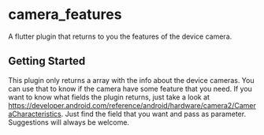 # camera_features

A flutter plugin that returns to you the features of the device camera.

## Getting Started
This plugin only returns a array with the info about the device cameras. You can use that
to know if the camera have some feature that you need.
If you want to know what fields the plugin returns, just take a look at 
https://developer.android.com/reference/android/hardware/camera2/CameraCharacteristics. Just find the 
field that you want and pass as parameter.
Suggestions will always be welcome.
